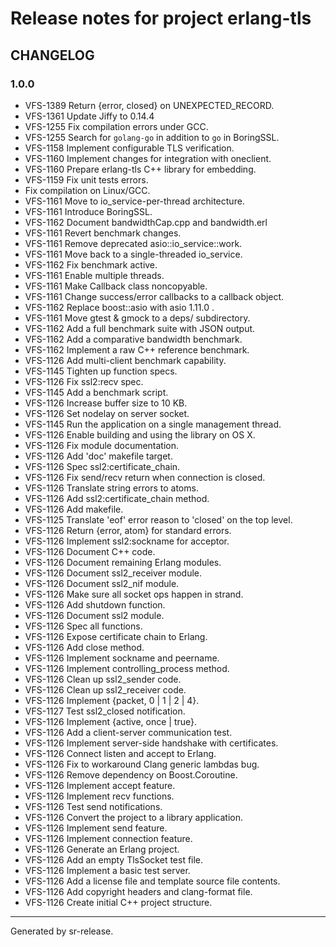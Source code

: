 # Release notes for project erlang-tls


CHANGELOG
---------

### 1.0.0


* VFS-1389 Return {error, closed} on UNEXPECTED_RECORD.
* VFS-1361 Update Jiffy to 0.14.4
* VFS-1255 Fix compilation errors under GCC.
* VFS-1255 Search for `golang-go` in addition to `go` in BoringSSL.
* VFS-1158 Implement configurable TLS verification.
* VFS-1160 Implement changes for integration with oneclient.
* VFS-1160 Prepare erlang-tls C++ library for embedding.
* VFS-1159 Fix unit tests errors.
* Fix compilation on Linux/GCC.
* VFS-1161 Move to io_service-per-thread architecture.
* VFS-1161 Introduce BoringSSL.
* VFS-1162 Document bandwidthCap.cpp and bandwidth.erl
* VFS-1161 Revert benchmark changes.
* VFS-1161 Remove deprecated asio::io_service::work.
* VFS-1161 Move back to a single-threaded io_service.
* VFS-1162 Fix benchmark active.
* VFS-1161 Enable multiple threads.
* VFS-1161 Make Callback class noncopyable.
* VFS-1161 Change success/error callbacks to a callback object.
* VFS-1162 Replace boost::asio with asio 1.11.0 .
* VFS-1161 Move gtest & gmock to a deps/ subdirectory.
* VFS-1162 Add a full benchmark suite with JSON output.
* VFS-1162 Add a comparative bandwidth benchmark.
* VFS-1162 Implement a raw C++ reference benchmark.
* VFS-1126 Add multi-client benchmark capability.
* VFS-1145 Tighten up function specs.
* VFS-1126 Fix ssl2:recv spec.
* VFS-1145 Add a benchmark script.
* VFS-1126 Increase buffer size to 10 KB.
* VFS-1126 Set nodelay on server socket.
* VFS-1145 Run the application on a single management thread.
* VFS-1126 Enable building and using the library on OS X.
* VFS-1126 Fix module documentation.
* VFS-1126 Add 'doc' makefile target.
* VFS-1126 Spec ssl2:certificate_chain.
* VFS-1126 Fix send/recv return when connection is closed.
* VFS-1126 Translate string errors to atoms.
* VFS-1126 Add ssl2:certificate_chain method.
* VFS-1126 Add makefile.
* VFS-1125 Translate 'eof' error reason to 'closed' on the top level.
* VFS-1126 Return {error, atom} for standard errors.
* VFS-1126 Implement ssl2:sockname for acceptor.
* VFS-1126 Document C++ code.
* VFS-1126 Document remaining Erlang modules.
* VFS-1126 Document ssl2_receiver module.
* VFS-1126 Document ssl2_nif module.
* VFS-1126 Make sure all socket ops happen in strand.
* VFS-1126 Add shutdown function.
* VFS-1126 Document ssl2 module.
* VFS-1126 Spec all functions.
* VFS-1126 Expose certificate chain to Erlang.
* VFS-1126 Add close method.
* VFS-1126 Implement sockname and peername.
* VFS-1126 Implement controlling_process method.
* VFS-1126 Clean up ssl2_sender code.
* VFS-1126 Clean up ssl2_receiver code.
* VFS-1126 Implement {packet, 0 | 1 | 2 | 4}.
* VFS-1127 Test ssl2_closed notification.
* VFS-1126 Implement {active, once | true}.
* VFS-1126 Add a client-server communication test.
* VFS-1126 Implement server-side handshake with certificates.
* VFS-1126 Connect listen and accept to Erlang.
* VFS-1126 Fix to workaround Clang generic lambdas bug.
* VFS-1126 Remove dependency on Boost.Coroutine.
* VFS-1126 Implement accept feature.
* VFS-1126 Implement recv functions.
* VFS-1126 Test send notifications.
* VFS-1126 Convert the project to a library application.
* VFS-1126 Implement send feature.
* VFS-1126 Implement connection feature.
* VFS-1126 Generate an Erlang project.
* VFS-1126 Add an empty TlsSocket test file.
* VFS-1126 Implement a basic test server.
* VFS-1126 Add a license file and template source file contents.
* VFS-1126 Add copyright headers and clang-format file.
* VFS-1126 Create initial C++ project structure.


________

Generated by sr-release. 
